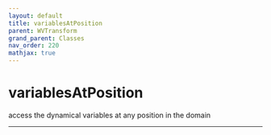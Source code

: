```yaml
---
layout: default
title: variablesAtPosition
parent: WVTransform
grand_parent: Classes
nav_order: 220
mathjax: true
---
```


#  variablesAtPosition

access the dynamical variables at any position in the domain


---


